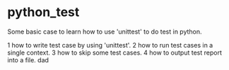 # python_test
Some basic case to learn how to use 'unittest' to do test in python.

1 how to write test case by using 'unittest'.
2 how to run test cases in a single context.
3 how to skip some test cases.
4 how to output test report into a file. dad
